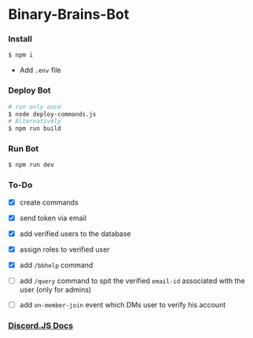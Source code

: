 # Binary-Brains-Bot

### Install
```bash
$ npm i
```
- Add `.env` file

### Deploy Bot 
```bash
# run only once
$ node deploy-commands.js 
# Alternatively
$ npm run build
```

### Run Bot
```bash
$ npm run dev
```

### To-Do
- [x] create commands
- [x] send token via email
- [x] add verified users to the database
- [x] assign roles to verified user
- [x] add `/bbhelp` command
- [ ] add `/query` command to spit the verified `email-id` associated with the user (only for admins)
- [ ] add `on-member-join` event which DMs user to verify his account 


### [Discord.JS Docs](https://discordjs.guide/creating-your-bot/)

